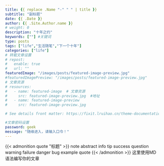 ```yaml
---
title: {{ replace .Name "-" " " | title }}
subtitle: "副标题"
date: {{ .Date }}
author: {{ .Site.Author.name }}
# weight: 0
description: "十年之约"
keywords: [""] #关键词
type: posts
tags: ["life","生活随笔","下一个十年"]
categories: ["life"]
# 转载文章设置
# repost:
#   enable: true
#   url: ""
featuredImage: "/images/posts/featured-image-preview.jpg"
#featuredImagePreview: "/images/posts/featured-image-preview.jpg"
# 文章资源
# resources:
#   - name: featured-image  # 文章资源
#     src: featured-image-preview.jpg  #地址
#   - name: featured-image-preview 
#     src: featured-image-preview.jpg

# See details front matter: https://fixit.lruihao.cn/theme-documentation-content/#front-matter

#文章密码设置
password: geek
message: "随缘进入，请输入口令！"
---
```

{{< admonition quote "标题" >}}
note abstract info tip success question warning failure danger bug example quote
{{< /admonition >}}
这里使用MD语法编写你的文章
<!--more-->